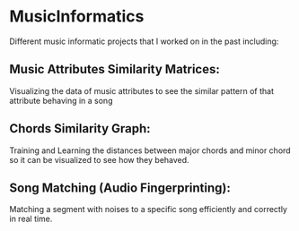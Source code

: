 # MusicInformatics

Different music informatic projects that I worked on in the past including: 

## Music Attributes Similarity Matrices:

Visualizing the data of music attributes to see the similar pattern of that attribute behaving in a song

## Chords Similarity Graph:

Training and Learning the distances between major chords and minor chord so it can be visualized to see how they behaved.

## Song Matching (Audio Fingerprinting):

Matching a segment with noises to a specific song efficiently and correctly in real time. 
